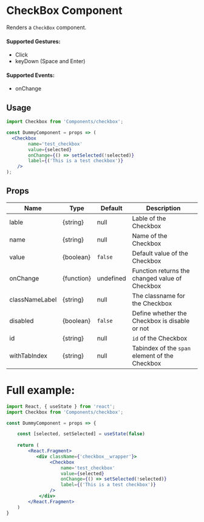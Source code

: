 # CheckBox Component

Renders a `CheckBox` component.


#### Supported Gestures:

-   Click
-   keyDown (Space and Enter)

#### Supported Events:

-   onChange

## Usage

```jsx
import Checkbox from 'Components/checkbox';

const DummyComponent = props => (
  <Checkbox
        name='test_checkbox'
        value={selected}
        onChange={() => setSelected(!selected)}
        label={('This is a test checkbox')}
    />
);
```

## Props

| Name               | Type         | Default     | Description                                        |
| ------------------ | ------------ | ----------- | -------------------------------------------------- |
| lable              | {string}     | null        | Lable of the Checkbox                              |
| name               | {string}     | null        | Name of the Checkbox                               |
| value              | {boolean}    | `false`     | Default value of the Checkbox                      |
| onChange           | {function}   | undefined   | Function returns the changed value of Checkbox     |
| classNameLabel     | {string}     | null        | The classname for the Checkbox                     |
| disabled           | {boolean}    | `false`     | Define whether the Checkbox is disable or not      |
| id                 | {string}     | null        | `id` of the Checkbox                               |
| withTabIndex       | {string}     | null        | Tabindex of the `span` element of the Checkbox     |


# Full example:

```jsx
import React, { useState } from 'react';
import Checkbox from 'Components/checkbox';

const DummyComponent = props => {

    const [selected, setSelected] = useState(false)
    
    return (
        <React.Fragment>
           <div className={'checkbox__wrapper'}>
                <Checkbox
                    name='test_checkbox'
                    value={selected}
                    onChange={() => setSelected(!selected)}
                    label={('This is a test checkbox')}
                />
            </div>
        </React.Fragment>
    )
}
```
